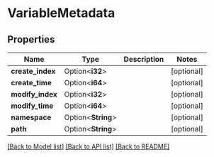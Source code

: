 # VariableMetadata

## Properties

Name | Type | Description | Notes
------------ | ------------- | ------------- | -------------
**create_index** | Option<**i32**> |  | [optional]
**create_time** | Option<**i64**> |  | [optional]
**modify_index** | Option<**i32**> |  | [optional]
**modify_time** | Option<**i64**> |  | [optional]
**namespace** | Option<**String**> |  | [optional]
**path** | Option<**String**> |  | [optional]

[[Back to Model list]](../README.md#documentation-for-models) [[Back to API list]](../README.md#documentation-for-api-endpoints) [[Back to README]](../README.md)


